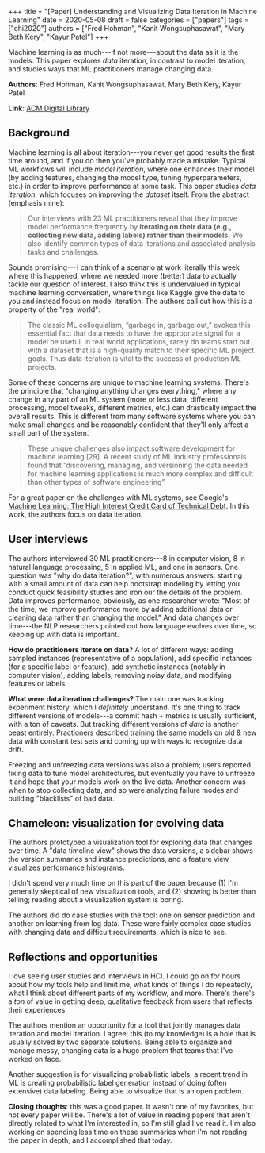 +++
title = "[Paper] Understanding and Visualizing Data Iteration in Machine Learning"
date = 2020-05-08
draft = false
categories = ["papers"]
tags = ["chi2020"]
authors = ["Fred Hohman", "Kanit Wongsuphasawat", "Mary Beth Kery", "Kayur Patel"]
+++

Machine learning is as much---if not more---about the data as it is the models. This paper explores *data* iteration, in contrast to model iteration, and studies ways that ML practitioners manage changing data.

<!--more-->

**Authors**: Fred Hohman, Kanit Wongsuphasawat, Mary Beth Kery, Kayur Patel

**Link**: [ACM Digital Library](https://dl.acm.org/doi/abs/10.1145/3313831.3376177)

## Background
Machine learning is all about iteration---you never get good results the first time around, and if you do then you've probably made a mistake. Typical ML workflows will include *model iteration*, where one enhances their model (by adding features, changing the model type, tuning hyperparameters, etc.) in order to improve performance at some task. This paper studies *data iteration*, which focuses on improving the *dataset* itself. From the abstract (emphasis mine):

> Our interviews with 23 ML practitioners reveal that they improve model performance frequently by **iterating on their data (e.g., collecting new data, adding labels) rather than their models.** We also identify common types of data iterations and associated analysis tasks and challenges. 

Sounds promising---I can think of a scenario at work literally this week where this happened, where we needed more (better) data to actually tackle our question of interest. I also think this is undervalued in typical machine learning conversation, where things like Kaggle give the data to you and instead focus on model iteration. The authors call out how this is a property of the "real world":

> The classic ML colloquialism, “garbage in, garbage out,” evokes this essential fact that data needs to have the appropriate signal for a model be useful. In real world applications, rarely do teams start out with a dataset that is a high-quality match to their specific ML project goals. Thus data iteration is vital to the success of production ML projects.

Some of these concerns are unique to machine learning systems. There's the principle that "changing anything changes everything," where any change in any part of an ML system (more or less data, different processing, model tweaks, different metrics, etc.) can drastically impact the overall results. This is different from many software systems where you can make small changes and be reasonably confident that they'll only affect a small part of the system.

> These unique challenges also impact software development for machine learning [29]. A recent study of ML industry professionals found that “discovering, managing, and versioning the data needed for machine learning applications is much more complex and difficult than other types of software engineering”

For a great paper on the challenges with ML systems, see Google's [Machine Learning: The High Interest Credit Card of Technical Debt](https://research.google/pubs/pub43146/). In this work, the authors focus on data iteration.


## User interviews
The authors interviewed 30 ML practitioners---8 in computer vision, 8 in natural language processing, 5 in applied ML, and one in sensors. One question was "why do data iteration?", with numerous answers: starting with a small amount of data can help bootstrap modeling by letting you conduct quick feasibility studies and iron our the details of the problem. Data improves performance, obviously, as one researcher wrote: "Most of the time, we improve performance more by adding additional data or cleaning data rather than changing the model." And data changes over time---the NLP researchers pointed out how language evolves over time, so keeping up with data is important.

**How do practitioners iterate on data?** A lot of different ways: adding sampled instances (representative of a population), add specific instances (for a specific label or feature), add synthetic instances (notably in computer vision), adding labels, removing noisy data, and modifying features or labels.

**What were data iteration challenges?** The main one was tracking experiment history, which I *definitely* understand. It's one thing to track different versions of models---a commit hash + metrics is usually sufficient, with a ton of caveats. But tracking different versions of *data* is another beast entirely. Practioners described training the same models on old & new data with constant test sets and coming up with ways to recognize data drift.

Freezing and unfreezing data versions was also a problem; users reported fixing data to tune model architectures, but eventually you have to unfreeze it and hope that your models work on the live data. Another concern was when to stop collecting data, and so were analyzing failure modes and buliding "blacklists" of bad data.


## Chameleon: visualization for evolving data
The authors prototyped a visualization tool for exploring data that changes over time. A "data timeline view" shows the data versions, a sidebar shows the version summaries and instance predictions, and a feature view visualizes performance histograms. 

I didn't spend very much time on this part of the paper because (1) I'm generally skeptical of new visualization tools, and (2) showing is better than telling; reading about a visualization system is boring.

The authors did do case studies with the tool: one on sensor prediction and another on learning from log data. These were fairly complex case studies with changing data and difficult requirements, which is nice to see.


## Reflections and opportunities 
I love seeing user studies and interviews in HCI. I could go on for hours about how my tools help and limit me, what kinds of things I do repeatedly, what I think about different parts of my workflow, and more. There's there's a *ton* of value in getting deep, qualitative feedback from users that reflects their experiences. 

The authors mention an opportunity for a tool that jointly manages data iteration and model iteration. I agree; this (to my knowledge) is a hole that is usually solved by two separate solutions. Being able to organize and manage messy, changing data is a huge problem that teams that I've worked on face.

Another suggestion is for visualizing probabilistic labels; a recent trend in ML is creating probabilistic label generation instead of doing (often extensive) data labeling. Being able to visualize that is an open problem.

**Closing thoughts**: this was a good paper. It wasn't one of my favorites, but not every paper will be. There's a lot of value in reading papers that aren't directly related to what I'm interested in, so I'm still glad I've read it. I'm also working on spending less time on these summaries when I'm not reading the paper in depth, and I accomplished that today.
